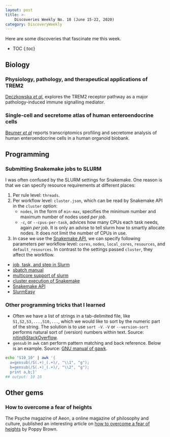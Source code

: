 ```yaml
---
layout: post
title: >-
    Discoveries Weekly No. 10 (June 15-22, 2020)
category: DiscoveryWeekly
---
```


Here are some discoveries that fascinate me this week.

* TOC
{:toc}

## Biology

### Physiology, pathology, and therapeutical applications of TREM2

[Deczkowska *et
al.*](https://www.cell.com/cell/fulltext/S0092-8674(20)30565-1) explores the
TREM2 receptor pathway as a major pathology-induced immune signalling mediator.

### Single-cell and secretome atlas of human enteroendocrine cells

[Beumer *et al*](https://www.cell.com/cell/fulltext/S0092-8674(20)30501-8)
reports transcriptomics profiling and secretome analysis of human
enteroendocrine cells in a human organoid biobank.

## Programming

### Submitting Snakemake jobs to SLURM

I was often confused by the SLURM settings for Snakemake. One reason is that we
can specify resource requirements at different places:

1. Per rule level: `threads`.
1. Per workflow level: `cluster.json`, which can be read by Snakemake API in the
   `cluster` option:
    * `nodes`, in the form of `min-max`, specifies the minimum number and
	maximum number of nodes used *per job*.
    * `-c`, or `--cpus-per-task`, advices how many CPUs each task needs, again
	*per job*. It is only an advise to tell slurm how to smartly allocate
	nodes. It does not limit the number of CPUs in use.
1. In case we use the [Snakemake API](https://snakemake.readthedocs.io/en/stable/api_reference/snakemake.html), we can specify following parameters per workflow level: `cores`, `nodes`, `local_cores`, `resources`, and `default_resources`. In contrast to the settings passed `cluster`, they affect the workflow.

* [job, task, and step in
    Slurm](https://stackoverflow.com/questions/46506784/how-do-the-terms-job-task-and-step-relate-to-each-other)
* [sbatch manual](https://slurm.schedmd.com/sbatch.html)
* [multicore support of slurm](https://slurm.schedmd.com/mc_support.html)
* [cluster execution of
    Snakemake](https://snakemake.readthedocs.io/en/v5.1.4/executable.html#cluster-execution)
* [Snakemake
    API](https://snakemake.readthedocs.io/en/stable/api_reference/snakemake.html)
* [SlurmEasy](https://github.com/dpryan79/Misc/blob/master/MPIIE_internal/SlurmEasy)

### Other programming tricks that I learned

* Often we have a list of strings in a tab-delimited file, like
    `S1,S2,S3,...,S10,...`, which we would like to sort by the numeric part of
    the string. The solution is to use `sort -V`. `-V` or `--version-sort`
    performs natural sort of (version) numbers within text. Source:
    [nitin@StackOverflow](https://stackoverflow.com/questions/16945134/bash-sort-list-of-strings-by-number-at-the-end).
* `gensub` in `awk` can perform pattern matching and back reference. Below is an
    example. Source: [GNU manual of
    gawk](https://www.gnu.org/software/gawk/manual/html_node/String-Functions.html).

```bash
echo "S10_10" | awk '{
  a=gensub(/S(.+)_(.+)/, "\\1", "g");
  b=gensub(/S(.+)_(.+)/, "\\2", "g");
  print a,b;}'
## output: 10 10
```

## Other gems

### How to overcome a fear of heights

The Psyche magazine of Aeon, a online magazine of philosophy and culture,
published an interesting article on [how to overcome a fear of
heights](https://psyche.co/guides/how-to-overcome-a-fear-of-heights-step-by-careful-step)
by Poppy Brown.
